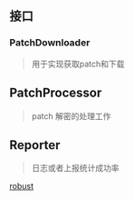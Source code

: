 
## 接口

### PatchDownloader
> 用于实现获取patch和下载

## PatchProcessor
> patch 解密的处理工作

## Reporter
> 日志或者上报统计成功率

[robust](https://pri-image-hosting.oss-cn-beijing.aliyuncs.com/robust.png)